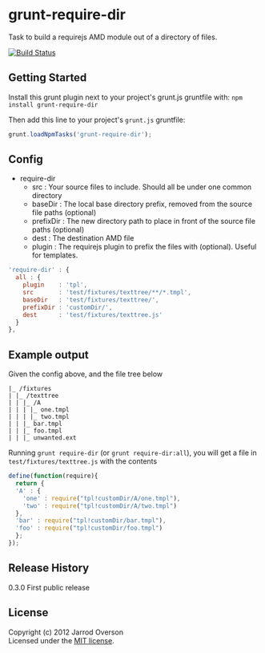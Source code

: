 # grunt-require-dir

Task to build a requirejs AMD module out of a directory of files.

[![Build Status](https://secure.travis-ci.org/jsoverson/grunt-require-dir.png)](http://travis-ci.org/jsoverson/grunt-require-dir)

## Getting Started
Install this grunt plugin next to your project's grunt.js gruntfile with: `npm install grunt-require-dir`

Then add this line to your project's `grunt.js` gruntfile:

```javascript
grunt.loadNpmTasks('grunt-require-dir');
```

[grunt]: https://github.com/cowboy/grunt
[getting_started]: https://github.com/cowboy/grunt/blob/master/docs/getting_started.md

## Config

- require-dir
  - src : Your source files to include. Should all be under one common directory
  - baseDir : The local base directory prefix, removed from the source file paths (optional)
  - prefixDir : The new directory path to place in front of the source file paths (optional)
  - dest : The destination AMD file
  - plugin : The requirejs plugin to prefix the files with (optional). Useful for templates.

```javascript
'require-dir' : {
  all : {
    plugin    : 'tpl',
    src       : 'test/fixtures/texttree/**/*.tmpl',
    baseDir   : 'test/fixtures/texttree/',
    prefixDir : 'customDir/',
    dest      : 'test/fixtures/texttree.js'
  }
},
```

## Example output

Given the config above, and the file tree below

```
|_ /fixtures
| |_ /texttree
| | |_ /A
| | | |_ one.tmpl
| | | |_ two.tmpl
| | |_ bar.tmpl
| | |_ foo.tmpl
| | |_ unwanted.ext
```

Running `grunt require-dir` (or `grunt require-dir:all`), you will
get a file in `test/fixtures/texttree.js` with the contents

```javascript
define(function(require){
  return {
  'A' : {
    'one' : require("tpl!customDir/A/one.tmpl"),
    'two' : require("tpl!customDir/A/two.tmpl")
  },
  'bar' : require("tpl!customDir/bar.tmpl"),
  'foo' : require("tpl!customDir/foo.tmpl")
  };
});
```


## Release History

0.3.0 First public release

## License
Copyright (c) 2012 Jarrod Overson  
Licensed under the [MIT license](https://github.com/jsoverson/grunt-require-dir/blob/master/LICENSE-MIT).
